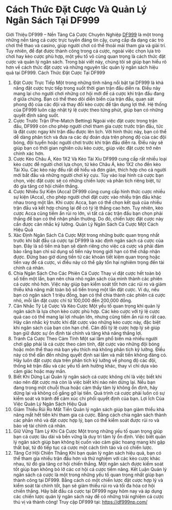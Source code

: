 # Cách Thức Đặt Cược Và Quản Lý Ngân Sách Tại DF999
Giới Thiệu DF999 – Nền Tảng Cá Cược Chuyên Nghiệp
<a href="https://df999np.com/ "> DF999</a> là một trong những nền tảng cá cược trực tuyến đáng tin cậy, cung cấp đa dạng các trò chơi thể thao và casino, giúp người chơi có thể thoải mái tham gia và giải trí. Tuy nhiên, để đạt được thành công trong cá cược, ngoài việc chọn lựa trò chơi hay kèo cược phù hợp, một yếu tố vô cùng quan trọng là cách thức đặt cược và quản lý ngân sách. Trong bài viết này, chúng tôi sẽ giúp bạn hiểu rõ hơn về cách thức đặt cược và những nguyên tắc quản lý ngân sách hiệu quả tại DF999.
Cách Thức Đặt Cược Tại DF999
1. Đặt Cược Trực Tiếp
Một trong những tính năng nổi bật tại DF999 là khả năng đặt cược trực tiếp trong suốt thời gian trận đấu diễn ra. Điều này mang lại cho người chơi những cơ hội mới để cá cược khi trận đấu đang ở giữa chừng. Bạn có thể theo dõi diễn biến của trận đấu, quan sát phong độ của các đội và thay đổi kèo cược để tận dụng lợi thế. Hệ thống của DF999 luôn cập nhật tỷ lệ cược theo từng phút, giúp bạn có những quyết định sáng suốt.
2. Cược Trước Trận (Pre-Match Betting)
Ngoài việc đặt cược trong trận đấu, DF999 còn cho phép người chơi tham gia cược trước trận đấu, tức là đặt cược ngay khi trận đấu được lên lịch. Với hình thức này, bạn có thể dễ dàng phân tích và đưa ra các dự đoán dựa trên phong độ của các đội bóng, đội tuyển hoặc người chơi trước khi trận đấu diễn ra. Điều này sẽ giúp bạn có thời gian nghiên cứu kèo cược, giúp việc đặt cược trở nên chính xác hơn.
3. Cược Kèo Châu Á, Kèo 1X2 Và Kèo Tài Xỉu
DF999 cung cấp rất nhiều loại kèo cược để người chơi lựa chọn, từ kèo Châu Á, kèo 1X2 cho đến kèo Tài Xỉu. Các kèo này đều rất dễ hiểu và đơn giản, thích hợp cho cả người mới bắt đầu và những người chơi kỳ cựu. Tùy vào loại hình cá cược bạn chọn, việc đặt cược sẽ có những chiến lược và phân tích riêng biệt, từ đó gia tăng cơ hội chiến thắng.
4. Cược Nhiều Sự Kiện (Acca)
DF999 cũng cung cấp hình thức cược nhiều sự kiện (Acca), cho phép người chơi đặt cược vào nhiều trận đấu khác nhau trong một lần. Khi cược Acca, bạn có thể chọn kết quả của nhiều trận đấu và kết hợp chúng lại để có tỷ lệ thắng cao hơn. Tuy nhiên, kèo cược Acca cũng tiềm ẩn rủi ro lớn, vì tất cả các trận đấu bạn chọn phải thắng để bạn có thể nhận phần thưởng. Do đó, chiến lược đặt cược này cần được cân nhắc kỹ lưỡng.
Quản Lý Ngân Sách Cá Cược Một Cách Hiệu Quả
1. Xác Định Ngân Sách Cá Cược
Một trong những bước quan trọng nhất trước khi bắt đầu cá cược tại DF999 là xác định ngân sách cá cược của bạn. Đây là số tiền mà bạn sẽ dành riêng cho việc cá cược và phải đảm bảo rằng bạn chỉ sử dụng số tiền này trong giới hạn có thể chấp nhận được. Đừng bao giờ dùng tiền từ các khoản tiết kiệm quan trọng hoặc tiền vay để cá cược, vì điều này có thể gây tổn hại nghiêm trọng đến tài chính cá nhân.
2. Chia Ngân Sách Cho Các Phiên Cá Cược
Thay vì đặt cược hết toàn bộ số tiền một lần, bạn nên chia nhỏ ngân sách của mình thành các phiên cá cược nhỏ hơn. Việc này giúp bạn kiểm soát tốt hơn các rủi ro và giảm thiểu khả năng mất toàn bộ số tiền trong một lần đặt cược. Ví dụ, nếu bạn có ngân sách 1 triệu đồng, bạn có thể chia thành các phiên cá cược nhỏ, mỗi lần đặt cược chỉ từ 100,000 đến 200,000 đồng.
3. Cân Nhắc Tỷ Lệ Cược Và Kèo Cược
Một yếu tố quan trọng khi quản lý ngân sách là lựa chọn kèo cược phù hợp. Các kèo cược với tỷ lệ cược quá cao có thể mang lại lợi nhuận lớn, nhưng cũng tiềm ẩn rủi ro rất cao. Hãy cân nhắc kỹ trước khi đặt cược vào những kèo cược này, đặc biệt khi ngân sách của bạn còn hạn chế. Cân đối tỷ lệ cược hợp lý sẽ giúp bạn giữ được sự ổn định tài chính và tăng khả năng thắng lợi.
4. Tránh Cá Cược Theo Cảm Tính
Một sai lầm phổ biến mà nhiều người chơi gặp phải là cá cược theo cảm tính, đặt cược vào những đội bóng hoặc môn thể thao mà bạn yêu thích mà không phân tích kỹ lưỡng. Điều này có thể dẫn đến những quyết định sai lầm và mất tiền không đáng có. Hãy luôn đặt cược dựa trên phân tích kỹ lưỡng về phong độ các đội, thống kê trận đấu và các yếu tố ảnh hưởng khác, thay vì chỉ dựa vào cảm giác hoặc may mắn.
5. Biết Khi Dừng Lại
Quản lý ngân sách cá cược không chỉ là việc biết khi nào nên đặt cược mà còn là việc biết khi nào nên dừng lại. Nếu bạn đang trong một chuỗi thua hoặc cảm thấy tâm lý không ổn định, hãy dừng lại và không cố gắng gỡ lại tiền. Quá trình cá cược phải luôn có sự kiểm soát và tránh để cảm xúc chi phối quyết định của bạn.
Lợi Ích Của Việc Quản Lý Ngân Sách Hiệu Quả
1. Giảm Thiểu Rủi Ro Mất Tiền
Quản lý ngân sách giúp bạn giảm thiểu khả năng mất hết tiền khi tham gia cá cược. Bằng cách chia ngân sách thành các phần nhỏ và đặt cược hợp lý, bạn có thể kiểm soát được rủi ro và bảo vệ tài chính cá nhân.
2. Giữ Vững Tâm Lý Khi Cá Cược
Một trong những yếu tố quan trọng giúp bạn cá cược lâu dài và bền vững là duy trì tâm lý ổn định. Việc biết quản lý ngân sách giúp bạn không bị cuốn vào cảm giác hoang mang khi gặp thất bại, từ đó tiếp tục cá cược một cách tỉnh táo và có chiến lược.
3. Tăng Cơ Hội Chiến Thắng
Khi bạn quản lý ngân sách hiệu quả, bạn có thể tham gia nhiều trận đấu hơn và thử nghiệm với các kèo cược khác nhau, từ đó gia tăng cơ hội chiến thắng. Một ngân sách được kiểm soát tốt giúp bạn không bỏ lỡ các cơ hội cá cược tiềm năng.
Kết Luận
Quản lý ngân sách cá cược là một trong những yếu tố quan trọng nhất giúp bạn thành công tại DF999. Bằng cách có một chiến lược đặt cược hợp lý và kiểm soát tài chính tốt, bạn sẽ giảm thiểu rủi ro và tối đa hóa cơ hội chiến thắng. Hãy bắt đầu cá cược tại DF999 ngay hôm nay và áp dụng các chiến lược quản lý ngân sách này để có những trải nghiệm cá cược thú vị và thành công!
Truy cập DF999 tại: https://df999np.com/

